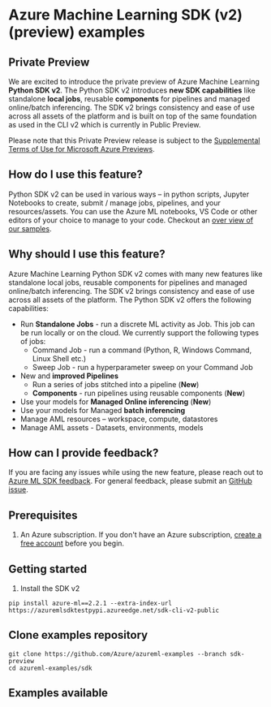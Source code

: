# Azure Machine Learning SDK (v2) (preview) examples

## Private Preview
We are excited to introduce the private preview of Azure Machine Learning **Python SDK v2**. The Python SDK v2 introduces **new SDK capabilities** like standalone **local jobs**, reusable **components** for pipelines and managed online/batch inferencing. The SDK v2 brings consistency and ease of use across all assets of the platform and is built on top of the same foundation as used in the CLI v2 which is currently in Public Preview.

Please note that this Private Preview release is subject to the [Supplemental Terms of Use for Microsoft Azure Previews](https://azure.microsoft.com/en-us/support/legal/preview-supplemental-terms/).

## How do I use this feature?
Python SDK v2 can be used in various ways – in python scripts, Jupyter Notebooks to create, submit / manage jobs, pipelines, and your resources/assets. You can use the Azure ML notebooks, VS Code or other editors of your choice to manage to your code. Checkout an [over view of our samples](#examples-available).

## Why should I use this feature?
Azure Machine Learning Python SDK v2 comes with many new features like standalone local jobs, reusable components for pipelines and managed online/batch inferencing. The SDK v2 brings consistency and ease of use across all assets of the platform. The Python SDK v2 offers the following capabilities:
* Run **Standalone Jobs** - run a discrete ML activity as Job. This job can be run locally or on the cloud. We currently support the following types of jobs:
  * Command Job - run a command (Python, R, Windows Command, Linux Shell etc.)
  * Sweep Job - run a hyperparameter sweep on your Command Job
* New and **improved Pipelines**
  * Run a series of jobs stitched into a pipeline (**New**)
  * **Components** - run pipelines using reusable components (**New**)
* Use your models for **Managed Online inferencing** (**New**)
* Use your models for Managed **batch inferencing**
* Manage AML resources – workspace, compute, datastores
* Manage AML assets - Datasets, environments, models

## How can I provide feedback?
If you are facing any issues while using the new feature, please reach out to [Azure ML SDK feedback](mailto:amlsdkfeedback@microsoft.com). For general feedback, please submit an [GitHub issue](https://github.com/Azure/azure-sdk-for-python/issues/new/choose).

## Prerequisites
1. An Azure subscription. If you don't have an Azure subscription, [create a free account](https://aka.ms/AMLFree) before you begin.

## Getting started
1. Install the SDK v2

```terminal
pip install azure-ml==2.2.1 --extra-index-url  https://azuremlsdktestpypi.azureedge.net/sdk-cli-v2-public
```

## Clone examples repository
```SDK
git clone https://github.com/Azure/azureml-examples --branch sdk-preview
cd azureml-examples/sdk
```

## Examples available

